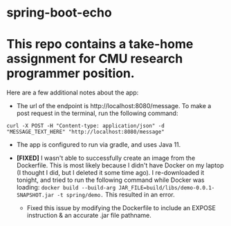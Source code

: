 # spring-boot-echo
<h1>This repo contains a take-home assignment for CMU research programmer position.</h1>
Here are a few additional notes about the app: 


- The url of the endpoint is http://localhost:8080/message. 
To make a post request in the terminal, run the following command: 

`curl -X POST -H "Content-type: application/json" -d "MESSAGE_TEXT_HERE" "http://localhost:8080/message"`

- The app is configured to run via gradle, and uses Java 11.


- **[FIXED]** I wasn't able to successfully create an image from the Dockerfile. This is most likely because I didn't have Docker on my laptop (I thought I did, but I deleted it some time ago). I re-downloaded it tonight, and tried to run the following command while Docker was loading: 
`docker build --build-arg JAR_FILE=build/libs/demo-0.0.1-SNAPSHOT.jar -t spring/demo.`
This resulted in an error. 

  - Fixed this issue by modifying the Dockerfile to include an EXPOSE instruction & an accurate .jar file pathname.  

